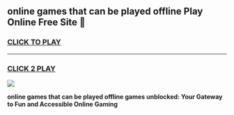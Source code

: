 
## online games that can be played offline Play Online Free Site 👋
<h3>
<a href="https://download.freeplayer.one?title=online_games_that_can_be_played_offline&ref=21F">CLICK TO PLAY</a></h3>
<hr>

<h3>
<a href="https://download.freeplayer.one?title=online_games_that_can_be_played_offline&ref=21F">CLICK 2 PLAY</a>
  
</h3>

<a href="https://download.freeplayer.one?title=online_games_that_can_be_played_offline&ref=21F"><img src="https://cdnb.artstation.com/p/assets/images/images/032/539/853/original/anto-thomas-button-gif.gif"></a>


**online games that can be played offline games unblocked: Your Gateway to Fun and Accessible Online Gaming**
